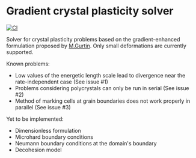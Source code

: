 # Gradient crystal plasticity solver

[![CI](https://github.com/j507/gCP/actions/workflows/main.yml/badge.svg)](https://github.com/j507/gCP/actions/workflows/main.yml)

Solver for crystal plasticity problems based on the gradient-enhanced formulation proposed by [M.Gurtin](https://doi.org/10.1016/S0022-5096(99)00059-9). Only small deformations are currently supported.

Known problems:
- Low values of the energetic length scale lead to divergence near the rate-independent case (See issue #1)
- Problems considering polycrystals can only be run in serial (See issue #2)
- Method of marking cells at grain boundaries does not work properly in parallel (See issue #3)

Yet to be implemented:
- Dimensionless formulation
- Microhard boundary conditions
- Neumann boundary conditions at the domain's boundary
- Decohesion model
